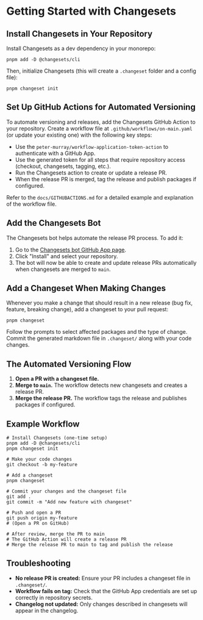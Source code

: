 # Getting Started with Changesets

## Install Changesets in Your Repository

Install Changesets as a dev dependency in your monorepo:

```shell
pnpm add -D @changesets/cli
```

Then, initialize Changesets (this will create a `.changeset` folder and a config file):

```shell
pnpm changeset init
```

## Set Up GitHub Actions for Automated Versioning

To automate versioning and releases, add the Changesets GitHub Action to your repository. Create a workflow file at `.github/workflows/on-main.yaml` (or update your existing one) with the following key steps:

- Use the `peter-murray/workflow-application-token-action` to authenticate with a GitHub App.
- Use the generated token for all steps that require repository access (checkout, changesets, tagging, etc.).
- Run the Changesets action to create or update a release PR.
- When the release PR is merged, tag the release and publish packages if configured.

Refer to the `docs/GITHUBACTIONS.md` for a detailed example and explanation of the workflow file.

## Add the Changesets Bot

The Changesets bot helps automate the release PR process. To add it:

1. Go to the [Changesets bot GitHub App page](https://github.com/apps/changeset-bot).
2. Click "Install" and select your repository.
3. The bot will now be able to create and update release PRs automatically when changesets are merged to `main`.

## Add a Changeset When Making Changes

Whenever you make a change that should result in a new release (bug fix, feature, breaking change), add a changeset to your pull request:

```shell
pnpm changeset
```

Follow the prompts to select affected packages and the type of change. Commit the generated markdown file in `.changeset/` along with your code changes.

## The Automated Versioning Flow

1. **Open a PR with a changeset file.**
2. **Merge to `main`.** The workflow detects new changesets and creates a release PR.
3. **Merge the release PR.** The workflow tags the release and publishes packages if configured.

## Example Workflow

```shell
# Install Changesets (one-time setup)
pnpm add -D @changesets/cli
pnpm changeset init

# Make your code changes
git checkout -b my-feature

# Add a changeset
pnpm changeset

# Commit your changes and the changeset file
git add .
git commit -m "Add new feature with changeset"

# Push and open a PR
git push origin my-feature
# (Open a PR on GitHub)

# After review, merge the PR to main
# The GitHub Action will create a release PR
# Merge the release PR to main to tag and publish the release
```

## Troubleshooting

- **No release PR is created:** Ensure your PR includes a changeset file in `.changeset/`.
- **Workflow fails on tag:** Check that the GitHub App credentials are set up correctly in repository secrets.
- **Changelog not updated:** Only changes described in changesets will appear in the changelog.

